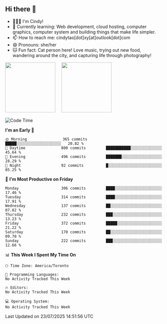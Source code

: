 ## Hi there 👋

<!--
**xinyue296/xinyue296** is a ✨ _special_ ✨ repository because its `README.md` (this file) appears on your GitHub profile.

Here are some ideas to get you started:

- 🔭 I’m currently working on ...
- 🌱 I’m currently learning ...
- 👯 I’m looking to collaborate on ...
- 🤔 I’m looking for help with ...
- 💬 Ask me about ...
- 📫 How to reach me: ...
- 😄 Pronouns: ...
- ⚡ Fun fact: ...
-->
- 👩🏻‍💻 I'm Cindy!
- 🌱 Currently learning: Web development, cloud hosting, computer graphics, computer system and building things that make life simpler.
- 📫 How to reach me: cindytao[dot]xy[at]outlook[dot]com
- 😄 Pronouns: she/her
- 🐱 Fun fact: Cat person here! Love music, trying out new food, wandering around the city, and capturing life through photography!

<!--Github Status: start-->
<div align="left">
  <img height="160em" src="https://github-readme-stats-topaz-two-25.vercel.app/api?username=xinyue296&theme=react&show_icons=true&count_private=true&include_orgs=true&hide=contribs,issues" />
    &nbsp;&nbsp;&nbsp;
  <img height="160em" src="https://github-readme-stats-cindy-taos-projects.vercel.app/api/top-langs/?username=xinyue296&theme=react&count_private=true&include_orgs=true&layout=compact" />
</div>
<!-- Github Status: end-->

<!--START_SECTION:waka-->
![Code Time](http://img.shields.io/badge/Code%20Time-294%20hrs%2036%20mins-blue)

**I'm an Early 🐤** 

```text
🌞 Morning                365 commits         █████░░░░░░░░░░░░░░░░░░░░   20.82 % 
🌆 Daytime                800 commits         ███████████░░░░░░░░░░░░░░   45.64 % 
🌃 Evening                496 commits         ███████░░░░░░░░░░░░░░░░░░   28.29 % 
🌙 Night                  92 commits          █░░░░░░░░░░░░░░░░░░░░░░░░   05.25 % 
```
📅 **I'm Most Productive on Friday** 

```text
Monday                   306 commits         ████░░░░░░░░░░░░░░░░░░░░░   17.46 % 
Tuesday                  314 commits         ████░░░░░░░░░░░░░░░░░░░░░   17.91 % 
Wednesday                137 commits         ██░░░░░░░░░░░░░░░░░░░░░░░   07.82 % 
Thursday                 232 commits         ███░░░░░░░░░░░░░░░░░░░░░░   13.23 % 
Friday                   372 commits         █████░░░░░░░░░░░░░░░░░░░░   21.22 % 
Saturday                 170 commits         ██░░░░░░░░░░░░░░░░░░░░░░░   09.70 % 
Sunday                   222 commits         ███░░░░░░░░░░░░░░░░░░░░░░   12.66 % 
```


📊 **This Week I Spent My Time On** 

```text
🕑︎ Time Zone: America/Toronto

💬 Programming Languages: 
No Activity Tracked This Week

🔥 Editors: 
No Activity Tracked This Week

💻 Operating System: 
No Activity Tracked This Week
```


 Last Updated on 23/07/2025 14:51:56 UTC
<!--END_SECTION:waka-->
